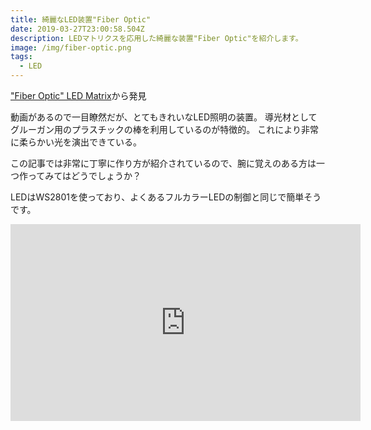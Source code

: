 ```yaml
---
title: 綺麗なLED装置"Fiber Optic"
date: 2019-03-27T23:00:58.504Z
description: LEDマトリクスを応用した綺麗な装置"Fiber Optic"を紹介します。
image: /img/fiber-optic.png
tags:
  - LED
---
```

["Fiber Optic" LED Matrix](https://www.instructables.com/id/Fiber-Optic-LED-Matrix/)から発見

動画があるので一目瞭然だが、とてもきれいなLED照明の装置。
導光材としてグルーガン用のプラスチックの棒を利用しているのが特徴的。
これにより非常に柔らかい光を演出できている。

この記事では非常に丁寧に作り方が紹介されているので、腕に覚えのある方は一つ作ってみてはどうでしょうか？

LEDはWS2801を使っており、よくあるフルカラーLEDの制御と同じで簡単そうです。

<iframe width="560" height="315" src="https://www.youtube.com/embed/ZxMkUAYkGSU" frameborder="0" allow="accelerometer; autoplay; encrypted-media; gyroscope; picture-in-picture" allowfullscreen></iframe>
